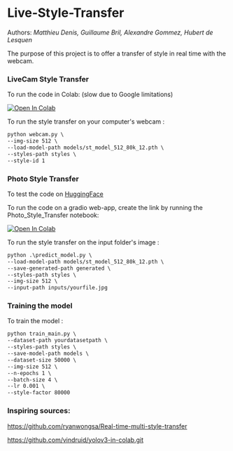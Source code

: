 # Live-Style-Transfer

Authors: *Matthieu Denis, Guillaume Bril, Alexandre Gommez, Hubert de Lesquen*

The purpose of this project is to offer a transfer of style in real time with the webcam.

### LiveCam Style Transfer

To run the code in Colab: (slow due to Google limitations)

[![Open In Colab](https://colab.research.google.com/assets/colab-badge.svg)](https://colab.research.google.com/github/dabidou025/Live-Style-Transfer/blob/main/Live_Style_Transfer.ipynb)

To run the style transfer on your computer's webcam :
```markdown
python webcam.py \
--img-size 512 \
--load-model-path models/st_model_512_80k_12.pth \
--styles-path styles \
--style-id 1
```
### Photo Style Transfer

To test the code on [HuggingFace](https://huggingface.co/spaces/gbach1lg/PhotoStyleTransfer)

To run the code on a gradio web-app, create the link by running the Photo_Style_Transfer notebook: 

[![Open In Colab](https://colab.research.google.com/assets/colab-badge.svg)](https://colab.research.google.com/github/dabidou025/Live-Style-Transfer/blob/main/Photo_Style_Transfer.ipynb)

To run the style transfer on the input folder's image :
```markdown
python .\predict_model.py \
--load-model-path models/st_model_512_80k_12.pth \
--save-generated-path generated \
--styles-path styles \
--img-size 512 \
--input-path inputs/yourfile.jpg
```
### Training the model

To train the model :
```markdown
python train_main.py \
--dataset-path yourdatasetpath \
--styles-path styles \
--save-model-path models \
--dataset-size 50000 \
--img-size 512 \
--n-epochs 1 \
--batch-size 4 \
--lr 0.001 \
--style-factor 80000
```

### Inspiring sources: 

https://github.com/ryanwongsa/Real-time-multi-style-transfer

https://github.com/vindruid/yolov3-in-colab.git
